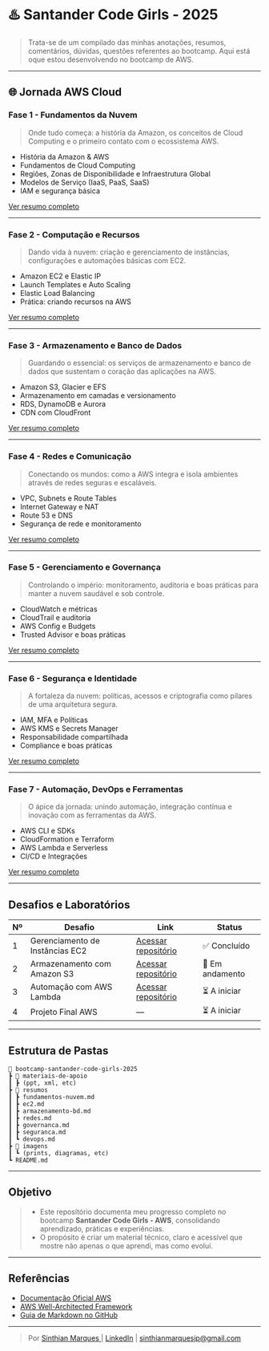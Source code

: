 # ♨️ Santander Code Girls - 2025

> Trata-se de um compilado das minhas anotações, resumos, comentários, dúvidas, questões referentes ao bootcamp. Aqui está oque estou desenvolvendo no bootcamp de AWS.

---

## 🌐 Jornada AWS Cloud

### Fase 1 - Fundamentos da Nuvem
> Onde tudo começa: a história da Amazon, os conceitos de Cloud Computing e o primeiro contato com o ecossistema AWS.

- História da Amazon & AWS
- Fundamentos de Cloud Computing
- Regiões, Zonas de Disponibilidade e Infraestrutura Global
- Modelos de Serviço (IaaS, PaaS, SaaS)
- IAM e segurança básica

[Ver resumo completo](./resumos/fundamentos-da-nuvem.md)

---

### Fase 2 - Computação e Recursos
> Dando vida à nuvem: criação e gerenciamento de instâncias, configurações e automações básicas com EC2.

- Amazon EC2 e Elastic IP
- Launch Templates e Auto Scaling
- Elastic Load Balancing
- Prática: criando recursos na AWS

[Ver resumo completo](./resumos/ec2.md)

---

### Fase 3 - Armazenamento e Banco de Dados
> Guardando o essencial: os serviços de armazenamento e banco de dados que sustentam o coração das aplicações na AWS.

- Amazon S3, Glacier e EFS
- Armazenamento em camadas e versionamento
- RDS, DynamoDB e Aurora
- CDN com CloudFront

[Ver resumo completo](./resumos/armazenamento-bd.md)

---

### Fase 4 - Redes e Comunicação
> Conectando os mundos: como a AWS integra e isola ambientes através de redes seguras e escaláveis.

- VPC, Subnets e Route Tables
- Internet Gateway e NAT
- Route 53 e DNS
- Segurança de rede e monitoramento

[Ver resumo completo](./resumos/redes.md)

---

### Fase 5 - Gerenciamento e Governança
> Controlando o império: monitoramento, auditoria e boas práticas para manter a nuvem saudável e sob controle.

- CloudWatch e métricas
- CloudTrail e auditoria
- AWS Config e Budgets
- Trusted Advisor e boas práticas

[Ver resumo completo](./resumos/governanca.md)

---

### Fase 6 - Segurança e Identidade
> A fortaleza da nuvem: políticas, acessos e criptografia como pilares de uma arquitetura segura.

- IAM, MFA e Políticas
- AWS KMS e Secrets Manager
- Responsabilidade compartilhada
- Compliance e boas práticas

[Ver resumo completo](./resumos/seguranca.md)

---

### Fase 7 - Automação, DevOps e Ferramentas
> O ápice da jornada: unindo automação, integração contínua e inovação com as ferramentas da AWS.

- AWS CLI e SDKs
- CloudFormation e Terraform
- AWS Lambda e Serverless
- CI/CD e Integrações

[Ver resumo completo](./resumos/devops.md)

---

## Desafios e Laboratórios

| Nº | Desafio | Link | Status |
|----|----------|------|--------|
| 1 | Gerenciamento de Instâncias EC2 | [Acessar repositório]() | ✅ Concluído |
| 2 | Armazenamento com Amazon S3 | [Acessar repositório]() | 🔄 Em andamento |
| 3 | Automação com AWS Lambda | [Acessar repositório]() | ⏳ A iniciar |
| 4 | Projeto Final AWS | — | ⏳ A iniciar |

---

## Estrutura de Pastas

```
📁 bootcamp-santander-code-girls-2025
┣ 📂 materiais-de-apoio
┃ ┣ (ppt, xml, etc)
┣ 📂 resumos
┃ ┣ fundamentos-nuvem.md
┃ ┣ ec2.md
┃ ┣ armazenamento-bd.md
┃ ┣ redes.md
┃ ┣ governanca.md
┃ ┣ seguranca.md
┃ ┗ devops.md
┣ 📂 imagens
┃ ┗ (prints, diagramas, etc)
┗ README.md
```


---

## Objetivo

> - Este repositório documenta meu progresso completo no bootcamp **Santander Code Girls - AWS**, consolidando aprendizado, práticas e experiências.
> - O propósito é criar um material técnico, claro e acessível que mostre não apenas o que aprendi, mas como evoluí.

---

## Referências

- [Documentação Oficial AWS](https://docs.aws.amazon.com/pt_br/)
- [AWS Well-Architected Framework](https://aws.amazon.com/architecture/well-architected/)
- [Guia de Markdown no GitHub](https://docs.github.com/pt/github/writing-on-github)

---

> Por [Sinthian Marques ](https://github.com/SinthianMar) | [LinkedIn](https://www.linkedin.com/in/sinthianmarques) | sinthianmarquesjp@gmail.com